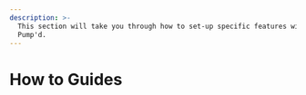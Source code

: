 ```yaml
---
description: >-
  This section will take you through how to set-up specific features within
  Pump'd.
---
```


# How to Guides

